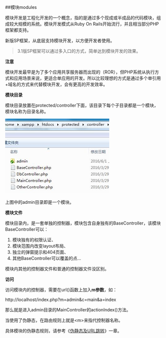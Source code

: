 ##模块modules

模块开发是工程化开发的一个概念，指的是通过多个现成或半成品的代码模块，组成较大规模的系统。模块开发模式从Ruby On Rails开始流行，并且相当部分PHP框架都支持。

新版SP框架，从底层支持模块开发，以方便开发者使用。

> 3.1版SP框架可以通过多入口的方式，简单达到模块开发的效果。

**注意**

模块开发最早是为了多个应用共享服务器而出现的（ROR），但PHP系统从执行方式和应用场景来说，更适合单应用的开发。所以比较理想的方式是通过多个单引用+域名的方式来代替模块开发，会有更高的开发效率。

**模块目录**

模块目录放置在protected/controller下面，该目录下每个子目录都是一个模块，模块名称为目录名称。

![模块目录](images/43.jpg)

上图中的admin目录即是一个模块。

**模块文件**

模块目录内，是一套单独的控制器，模块包含自身独有的BaseController，该模块BaseController可以：

1. 模块独有的权限认证、
2. 模块范围内改变layout布局、
3. 独立的弹窗提示和404页面、
4. 其他BaseController可以覆盖的点...

模块内其他的控制器文件和普通的控制器文件没区别。

**访问**

访问模块内的控制器，需要在url()函数上加入**m参数**，如：

http://localhost/index.php?m=admin&c=main&a=index

那么就是进入admin目录的MainController的actionIndex()方法。

当使用了伪静态，在路由规则上就是&lt;m&gt;来指代控制器名称。

具体模块的伪静态规则，请参考《[伪静态及URL跳转](访问交互-伪静态及URL跳转.md)》一章。

